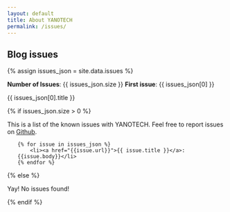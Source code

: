 ```yaml
---
layout: default
title: About YANOTECH
permalink: /issues/
---
```


## Blog issues
{% assign issues_json = site.data.issues %}

**Number of Issues**: {{ issues_json.size }} <!-- from https://shopify.github.io/liquid/filters/size/ -->
**First issue**: {{ issues_json[0] }}

{{ issues_json[0].title }}

{% if issues_json.size > 0 %} <!-- We only show the Blog issues section if the JSON file has at least one entry -->

This is a list of the known issues with YANOTECH. Feel free to report issues on [Github][yanotech-issues].

[yanotech-issues]: https://github.com/juandesant/YANOTECH/issues "Issues on YANOTECH repository."

<ul>

	{% for issue in issues_json %}
		<li><a href="{{issue.url}}">{{ issue.title }}</a>: {{issue.body}}</li>
	{% endfor %}

</ul>

{% else %}

Yay! No issues found!

{% endif %} <!-- if issues_json_length > 0 -->